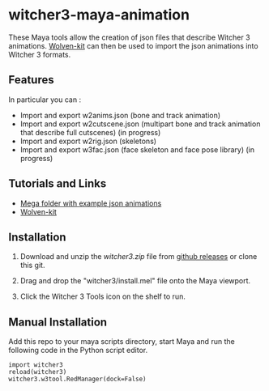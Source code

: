 # witcher3-maya-animation
These Maya tools allow the creation of json files that describe Witcher 3 animations. [Wolven-kit](https://github.com/Traderain/Wolven-kit) can then be used to import the json animations into Witcher 3 formats.


## Features

In particular you can : 
- Import and export w2anims.json (bone and track animation)
- Import and export w2cutscene.json (multipart bone and track animation that describe full cutscenes) (in progress)
- Import and export w2rig.json (skeletons)
- Import and export w3fac.json (face skeleton and face pose library) (in progress)


## Tutorials and Links
- [Mega folder with example json animations](https://mega.nz/folder/EyZjkawT#rmXWyanHjtX8r3X_GEyIwg)
- [Wolven-kit](https://github.com/Traderain/Wolven-kit)

## Installation

1. Download and unzip the *witcher3.zip* file from [github releases](https://github.com/dingdio/witcher3-maya-animation/releases) or clone this git.

2. Drag and drop the "witcher3/install.mel" file onto the Maya viewport.

3. Click the Witcher 3 Tools icon on the shelf to run.


## Manual Installation

Add this repo to your maya scripts directory, start Maya and run the following code in the Python script editor.

```
import witcher3
reload(witcher3)
witcher3.w3tool.RedManager(dock=False)
```



